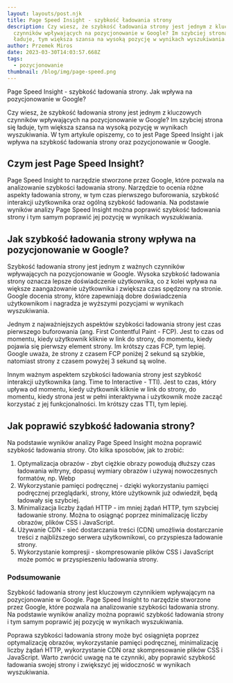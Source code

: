 ```yaml
---
layout: layouts/post.njk
title: Page Speed Insight - szybkość ładowania strony
description: Czy wiesz, że szybkość ładowania strony jest jednym z kluczowych
  czynników wpływających na pozycjonowanie w Google? Im szybciej strona się
  ładuje, tym większa szansa na wysoką pozycję w wynikach wyszukiwania.
author: Przemek Miros
date: 2023-03-30T14:03:57.668Z
tags:
  - pozycjonowanie
thumbnail: /blog/img/page-speed.png
---
```

Page Speed Insight - szybkość ładowania strony. Jak wpływa na pozycjonowanie w Google?

Czy wiesz, że szybkość ładowania strony jest jednym z kluczowych czynników wpływających na pozycjonowanie w Google? Im szybciej strona się ładuje, tym większa szansa na wysoką pozycję w wynikach wyszukiwania. W tym artykule opiszemy, co to jest Page Speed Insight i jak wpływa na szybkość ładowania strony oraz pozycjonowanie w Google.

## Czym jest Page Speed Insight?

Page Speed Insight to narzędzie stworzone przez Google, które pozwala na analizowanie szybkości ładowania strony. Narzędzie to ocenia różne aspekty ładowania strony, w tym czas pierwszego buforowania, szybkość interakcji użytkownika oraz ogólną szybkość ładowania. Na podstawie wyników analizy Page Speed Insight można poprawić szybkość ładowania strony i tym samym poprawić jej pozycję w wynikach wyszukiwania.

## Jak szybkość ładowania strony wpływa na pozycjonowanie w Google?

Szybkość ładowania strony jest jednym z ważnych czynników wpływających na pozycjonowanie w Google. Wysoka szybkość ładowania strony oznacza lepsze doświadczenie użytkownika, co z kolei wpływa na większe zaangażowanie użytkownika i zwiększa czas spędzony na stronie. Google docenia strony, które zapewniają dobre doświadczenia użytkownikom i nagradza je wyższymi pozycjami w wynikach wyszukiwania.

Jednym z najważniejszych aspektów szybkości ładowania strony jest czas pierwszego buforowania (ang. First Contentful Paint - FCP). Jest to czas od momentu, kiedy użytkownik kliknie w link do strony, do momentu, kiedy pojawia się pierwszy element strony. Im krótszy czas FCP, tym lepiej. Google uważa, że strony z czasem FCP poniżej 2 sekund są szybkie, natomiast strony z czasem powyżej 3 sekund są wolne.

Innym ważnym aspektem szybkości ładowania strony jest szybkość interakcji użytkownika (ang. Time to Interactive - TTI). Jest to czas, który upływa od momentu, kiedy użytkownik kliknie w link do strony, do momentu, kiedy strona jest w pełni interaktywna i użytkownik może zacząć korzystać z jej funkcjonalności. Im krótszy czas TTI, tym lepiej.

## Jak poprawić szybkość ładowania strony?

Na podstawie wyników analizy Page Speed Insight można poprawić szybkość ładowania strony. Oto kilka sposobów, jak to zrobić:

1. Optymalizacja obrazów - zbyt ciężkie obrazy powodują dłuższy czas ładowania witryny, dopasuj wymiary obrazów i używaj nowoczesnych formatów, np. Webp
2. Wykorzystanie pamięci podręcznej - dzięki wykorzystaniu pamięci podręcznej przeglądarki, strony, które użytkownik już odwiedził, będą ładowały się szybciej.
3. Minimalizacja liczby żądań HTTP - im mniej żądań HTTP, tym szybciej ładowanie strony. Można to osiągnąć poprzez minimalizację liczby obrazów, plików CSS i JavaScript.
4. Używanie CDN - sieć dostarczania treści (CDN) umożliwia dostarczanie treści z najbliższego serwera użytkownikowi, co przyspiesza ładowanie strony.
5. Wykorzystanie kompresji - skompresowanie plików CSS i JavaScript może pomóc w przyspieszeniu ładowania strony.

### Podsumowanie

Szybkość ładowania strony jest kluczowym czynnikiem wpływającym na pozycjonowanie w Google. Page Speed Insight to narzędzie stworzone przez Google, które pozwala na analizowanie szybkości ładowania strony. Na podstawie wyników analizy można poprawić szybkość ładowania strony i tym samym poprawić jej pozycję w wynikach wyszukiwania. 

Poprawa szybkości ładowania strony może być osiągnięta poprzez optymalizację obrazów, wykorzystanie pamięci podręcznej, minimalizację liczby żądań HTTP, wykorzystanie CDN oraz skompresowanie plików CSS i JavaScript. Warto zwrócić uwagę na te czynniki, aby poprawić szybkość ładowania swojej strony i zwiększyć jej widoczność w wynikach wyszukiwania.